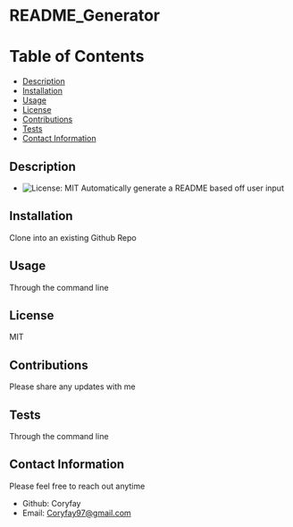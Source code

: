 # README_Generator
                
# Table of Contents
* [Description](description)
* [Installation](install)
* [Usage](usage)
* [License](license)
* [Contributions](contributions)
* [Tests](tests)
* [Contact Information](contactInfo)

## Description
* ![License: MIT](https://img.shields.io/badge/License-MIT-hotpink.svg)
 Automatically generate a README based off user input

## Installation
 Clone into an existing Github Repo

## Usage
 Through the command line

## License
 MIT

## Contributions
 Please share any updates with me

## Tests
 Through the command line

## Contact Information
 Please feel free to reach out anytime
* Github: Coryfay
* Email: Coryfay97@gmail.com
